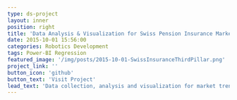 ```yaml
---
type: ds-project
layout: inner
position: right
title: 'Data Analysis & Visualization for Swiss Pension Insurance Market'
date: 2015-10-01 15:56:00
categories: Robotics Development
tags: Power-BI Regression
featured_image: '/img/posts/2015-10-01-SwissInsuranceThirdPillar.png'
project_link: ''
button_icon: 'github'
button_text: 'Visit Project'
lead_text: 'Data collection, analysis and visualization for market trends in the Swiss pension plan insurance to support strategic decision making of a Swiss Insurance. Developing metrics to measure the value of different segments in the market and their prospective development.'
---
```

